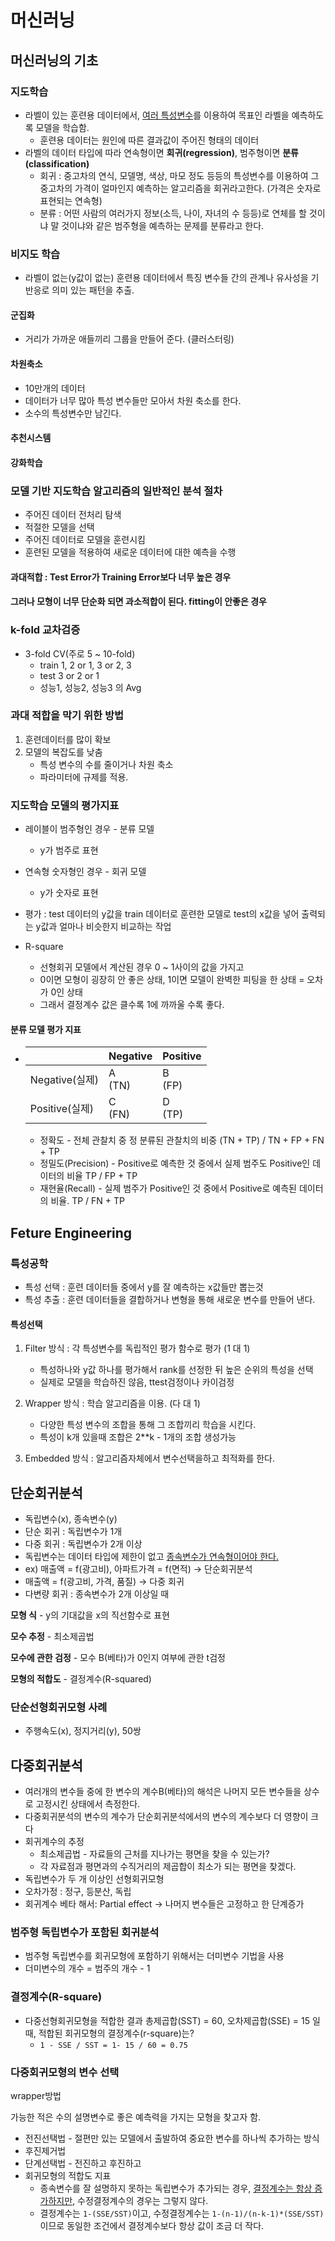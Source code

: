 # 머신러닝

## 머신러닝의 기초

### 지도학습

- 라벨이 있는 훈련용 데이터에서, <u>여러 특성변수</u>를 이용하여 목표인 라벨을 예측하도록 모델을 학습함.
  - 훈련용 데이터는 원인에 따른 결과값이 주어진 형태의 데이터
- 라벨의 데이터 타입에 따라 연속형이면 **회귀(regression)**, 범주형이면 **분류(classification)**
  - 회귀 : 중고차의 연식, 모델명, 색상, 마모 정도 등등의 특성변수를 이용하여 그 중고차의 가격이 얼마인지 예측하는 알고리즘을 회귀라고한다. (가격은 숫자로 표현되는 연속형)
  - 분류 : 어떤 사람의 여러가지 정보(소득, 나이, 자녀의 수 등등)로 연체를 할 것이냐 말 것이냐와 같은 범주형을 예측하는 문제를 분류라고 한다.

### 비지도 학습

- 라벨이 없는(y값이 없는) 훈련용 데이터에서 특징 변수들 간의 관계나 유사성을 기반응로 의미 있는 패턴을 추출.

#### 군집화

- 거리가 가까운 애들끼리 그룹을 만들어 준다. (클러스터링)

#### 차원축소

- 10만개의 데이터
- 데이터가 너무 많아 특성 변수들만 모아서 차원 축소를 한다.
- 소수의 특성변수만 남긴다.

#### 추천시스템

#### 강화학습



### 모델 기반 지도학습 알고리즘의 일반적인 분석 절차

- 주어진 데이터 전처리 탐색
- 적절한 모델을 선택
- 주어진 데이터로 모델을 훈련시킴
- 훈련된 모델을 적용하여 새로운 데이터에 대한 예측을 수행



#### 과대적합 : Test Error가 Training Error보다 너무 높은 경우

#### 그러나 모형이 너무 단순화 되면 과소적합이 된다. fitting이 안좋은 경우

### k-fold 교차검증

- 3-fold CV(주로 5 ~ 10-fold)
  - train 1, 2 or 1, 3 or 2, 3
  - test 3 or 2 or 1
  - 성능1, 성능2, 성능3 의 Avg

### 과대 적합을 막기 위한 방법

1. 훈련데이터를 많이 확보
2. 모델의 복잡도를 낮춤
   - 특성 변수의 수를 줄이거나 차원 축소
   - 파라미터에 규제를 적용.



### 지도학습 모델의 평가지표

- 레이블이 범주형인 경우 - 분류 모델
  - y가 범주로 표현
- 연속형 숫자형인 경우 - 회귀 모델
  - y가 숫자로 표현

- 평가 : test 데이터의 y값을 train 데이터로 훈련한 모델로 test의 x값을 넣어 출력되는 y값과 얼마나 비슷한지 비교하는 작업

- R-square
  - 선형회귀 모델에서 계산된 경우 0 ~ 1사이의 값을 가지고
  - 0이면 모형이 굉장히 안 좋은 상태, 1이면 모델이 완벽한 피팅을 한 상태 = 오차가 0인 상태
  - 그래서 결정계수 값은 클수록 1에 까까울 수록 좋다.

#### 분류 모델 평가 지표

- |                | Negative    | Positive    |
  | -------------- | ----------- | ----------- |
  | Negative(실제) | A<br />(TN) | B<br />(FP) |
  | Positive(실제) | C<br />(FN) | D<br />(TP) |

  - 정확도 - 전체 관찰치 중 정 분류된 관찰치의 비중 
    (TN + TP) / TN + FP + FN + TP
  - 정밀도(Precision) - Positive로 예측한 것 중에서 실제 범주도 Positive인 데이터의 비율
    TP / FP + TP
  - 재현율(Recall) - 실제 범주가 Positive인 것 중에서 Positive로 예측된 데이터의 비율.
    TP / FN + TP



## Feture Engineering

### 특성공학

- 특성 선택 : 훈련 데이터들 중에서 y를 잘 예측하는 x값들만 뽑는것
- 특성 추출 : 훈련 데이터들을 결합하거나 변형을 통해 새로운 변수를 만들어 낸다.

#### 특성선택

1. Filter 방식 :  각 특성변수를 독립적인 평가 함수로 평가 (1 대 1)
   - 특성하나와 y값 하나를 평가해서 rank를 선정한 뒤 높은 순위의 특성을 선택
   - 실제로 모델을 학습하진 않음, ttest검정이나 카이검정

2. Wrapper 방식 : 학습 알고리즘을 이용. (다 대 1)
   - 다양한 특성 변수의 조합을 통해 그 조합끼리 학습을 시킨다.
   - 특성이 k개 있을때 조합은 2**k - 1개의 조합 생성가능
3. Embedded 방식 : 알고리즘자체에서 변수선택을하고 최적화를 한다.



## 단순회귀분석

- 독립변수(x), 종속변수(y)
- 단순 회귀 : 독립변수가 1개
- 다중 회귀 : 독립변수가 2개 이상
- 독립변수는 데이터 타입에 제한이 없고 <u>종속변수가 연속형이어야 한다.</u>
- ex) 매출액 = f(광고비), 아파트가격 = f(면적) -> 단순회귀분석
- 매출액 = f(광고비, 가격, 품질) -> 다중 회귀
- 다변량 회귀 : 종속변수가 2개 이상일 때

**모형 식** - y의 기대값을 x의 직선함수로 표현

**모수 추정** - 최소제곱법

**모수에 관한 검정** - 모수 B(베타)가 0인지 여부에 관한 t검정

**모형의 적합도** - 결정계수(R-squared)

### 단순선형회귀모형 사례

- 주행속도(x), 정지거리(y), 50쌍



## 다중회귀분석

- 여러개의 변수들 중에 한 변수의 계수B(베타)의 해석은 나머지 모든 변수들을 상수로 고정시킨 상태에서 측정한다.
- 다중회귀분석의 변수의 계수가 단순회귀분석에서의 변수의 계수보다 더 영향이 크다
- 회귀계수의 추정
  - 최소제곱법 - 자료들의 근처를 지나가는 평면을 찾을 수 있는가?
  - 각 자료점과 평면과의 수직거리의 제곱합이 최소가 되는 평면을 찾겠다.
- 독립변수가 두 개 이상인 선형회귀모형
- 오차가정 : 정구, 등분산, 독립
- 회귀계수 베타 해서: Partial effect -> 나머지 변수들은 고정하고 한 단계증가

### 범주형 독립변수가 포함된 회귀분석

- 범주형 독립변수를 회귀모형에 포함하기 위해서는 더미변수 기법을 사용
- 더미변수의 개수 = 범주의 개수 - 1

### 결정계수(R-square)

- 다중선형회귀모형을 적합한 결과 총제곱합(SST) = 60, 오차제곱합(SSE) = 15 일때, 적합된 회귀모형의 결정계수(r-square)는?
  - `1 - SSE / SST = 1- 15 / 60 = 0.75`

### 다중회귀모형의 변수 선택

wrapper방법

가능한 적은 수의 설명변수로 좋은 예측력을 가지는 모형을 찾고자 함.

- 전진선택법 - 절편만 있는 모델에서 출발하여 중요한 변수를 하나씩 추가하는 방식
- 후진제거법
- 단계선택법 - 전진하고 후진하고
- 회귀모형의 적합도 지표
  - 종속변수를 잘 설명하지 못하는 독립변수가 추가되는 경우, <u>결정계수는 항상 증가하지만</u>, 수정결정계수의 경우는 그렇지 않다.
  - 결정계수는 `1-(SSE/SST)`이고, 수정결정계수는 `1-(n-1)/(n-k-1)*(SSE/SST)` 이므로 동일한 조건에서 결정계수보다 항상 값이 조금 더 작다.